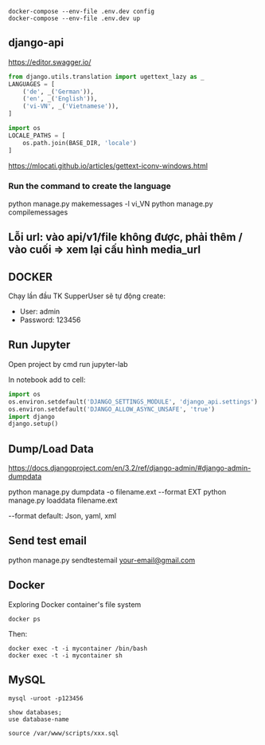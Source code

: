 ```
docker-compose --env-file .env.dev config
docker-compose --env-file .env.dev up
```

## django-api
https://editor.swagger.io/


```python
from django.utils.translation import ugettext_lazy as _
LANGUAGES = [
    ('de', _('German')),
    ('en', _('English')),
    ('vi-VN', _('Vietnamese')),
]
```

```python
import os
LOCALE_PATHS = [
    os.path.join(BASE_DIR, 'locale')
]
```
https://mlocati.github.io/articles/gettext-iconv-windows.html


### Run the command to create the language
python manage.py makemessages -l vi_VN
python manage.py compilemessages

## Lỗi url: vào api/v1/file không được, phải thêm / vào cuối => xem lại cấu hình media_url

## DOCKER
Chạy lần đầu TK SupperUser sẽ tự động create:
- User: admin
- Password: 123456


## Run Jupyter

Open project by cmd run jupyter-lab

In notebook add to cell:
```python
import os
os.environ.setdefault('DJANGO_SETTINGS_MODULE', 'django_api.settings')
os.environ.setdefault('DJANGO_ALLOW_ASYNC_UNSAFE', 'true')
import django
django.setup()
```
## Dump/Load Data
https://docs.djangoproject.com/en/3.2/ref/django-admin/#django-admin-dumpdata

python manage.py dumpdata -o filename.ext --format EXT
python manage.py loaddata filename.ext

--format default: Json, yaml, xml


## Send test email
python manage.py sendtestemail your-email@gmail.com


## Docker

Exploring Docker container's file system
```
docker ps
```
Then:
```
docker exec -t -i mycontainer /bin/bash
docker exec -t -i mycontainer sh
```

## MySQL
```
mysql -uroot -p123456

show databases;
use database-name
```
```
source /var/www/scripts/xxx.sql
```